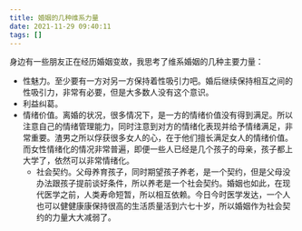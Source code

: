 ```yaml
---
title: 婚姻的几种维系力量
date: 2021-11-29 09:40:11
tags: []
---
```

身边有一些朋友正在经历婚姻变故，我思考了维系婚姻的几种主要力量：
- 性魅力。至少要有一方对另一方保持着性吸引力吧。婚后继续保持相互之间的性吸引力，非常有必要，但是大多数人没有这个意识。
- 利益纠葛。
- 情绪价值。离婚的状况，很多情况下，是一方的情绪价值没有得到满足。所以注意自己的情绪管理能力，同时注意到对方的情绪化表现并给予情绪满足，非常重要。渣男之所以俘获很多女人的心，在于他们擅长满足女人的情绪价值。而女性情绪化的情况非常普遍，即便一些人已经是几个孩子的母亲，孩子都上大学了，依然可以非常情绪化。
  - 社会契约。父母养育孩子，同时期望孩子养老，是一个契约，但是父母没办法跟孩子提前谈好条件，所以养老是一个社会契约。婚姻也如此，在现代医学之前，人类寿命短暂，所以相互依赖。今日今时医学发达，一个人也可以健健康康保持很高的生活质量活到六七十岁，所以婚姻作为社会契约的力量大大减弱了。
